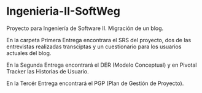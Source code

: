# Ingenieria-II-SoftWeg
Proyecto para Ingeniería de Software II. Migración de un blog.

En la carpeta Primera Entrega encontrara el SRS del proyecto, dos de las entrevistas realizadas transciptas y un cuestionario para los usuarios actuales del blog.


En la Segunda Entrega encontrará el DER (Modelo Conceptual) y en Pivotal Tracker las Historias de Usuario.

En la Tercér Entrega encontrará el PGP (Plan de Gestión de Proyecto).
